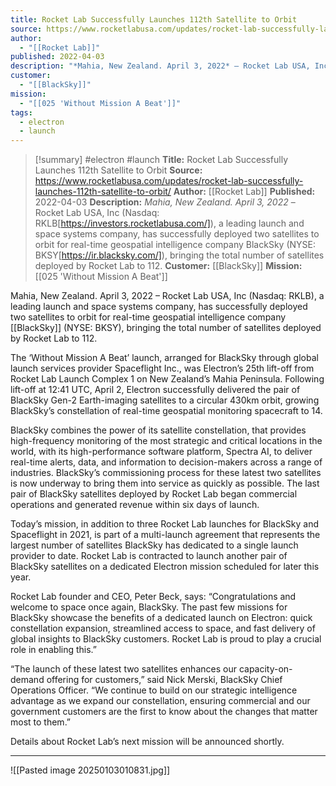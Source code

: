 ```yaml
---
title: Rocket Lab Successfully Launches 112th Satellite to Orbit
source: https://www.rocketlabusa.com/updates/rocket-lab-successfully-launches-112th-satellite-to-orbit/
author:
  - "[[Rocket Lab]]"
published: 2022-04-03
description: "*Mahia, New Zealand. April 3, 2022* – Rocket Lab USA, Inc (Nasdaq: RKLB[https://investors.rocketlabusa.com/]), a leading launch and space systems company, has successfully deployed two satellites to orbit for real-time geospatial intelligence company BlackSky (NYSE: BKSY[https://ir.blacksky.com/]), bringing the total number of satellites deployed by Rocket Lab to 112."
customer:
  - "[[BlackSky]]"
mission:
  - "[[025 'Without Mission A Beat']]"
tags:
  - electron
  - launch
---
```

>[!summary]
#electron #launch
**Title:** Rocket Lab Successfully Launches 112th Satellite to Orbit
**Source:** https://www.rocketlabusa.com/updates/rocket-lab-successfully-launches-112th-satellite-to-orbit/
**Author:** [[Rocket Lab]]
**Published:** 2022-04-03
**Description:** *Mahia, New Zealand. April 3, 2022* – Rocket Lab USA, Inc (Nasdaq: RKLB[https://investors.rocketlabusa.com/]), a leading launch and space systems company, has successfully deployed two satellites to orbit for real-time geospatial intelligence company BlackSky (NYSE: BKSY[https://ir.blacksky.com/]), bringing the total number of satellites deployed by Rocket Lab to 112.
**Customer:** [[BlackSky]]
**Mission:** [[025 'Without Mission A Beat']]

Mahia, New Zealand. April 3,  2022 – Rocket Lab USA, Inc (Nasdaq: RKLB), a leading launch and space systems company, has successfully deployed two satellites to orbit for real-time geospatial intelligence company [[BlackSky]] (NYSE: BKSY), bringing the total number of satellites deployed by Rocket Lab to 112.

The ‘Without Mission A Beat’ launch, arranged for BlackSky through global launch services provider Spaceflight Inc., was Electron’s 25th lift-off from Rocket Lab Launch Complex 1 on New Zealand’s Mahia Peninsula. Following lift-off at 12:41 UTC, April 2, Electron successfully delivered the pair of BlackSky Gen-2 Earth-imaging satellites to a circular 430km orbit, growing BlackSky’s constellation of real-time geospatial monitoring spacecraft to 14.

BlackSky combines the power of its satellite constellation, that provides high-frequency monitoring of the most strategic and critical locations in the world, with its high-performance software platform, Spectra AI, to deliver real-time alerts, data, and information to decision-makers across a range of industries. BlackSky’s commissioning process for these latest two satellites is now underway to bring them into service as quickly as possible. The last pair of BlackSky satellites deployed by Rocket Lab began commercial operations and generated revenue within six days of launch.

Today’s mission, in addition to three Rocket Lab launches for BlackSky and Spaceflight in 2021, is part of a multi-launch agreement that represents the largest number of satellites BlackSky has dedicated to a single launch provider to date. Rocket Lab is contracted to launch another pair of BlackSky satellites on a dedicated Electron mission scheduled for later this year.

Rocket Lab founder and CEO, Peter Beck, says: “Congratulations and welcome to space once again, BlackSky. The past few missions for BlackSky showcase the benefits of a dedicated launch on Electron: quick constellation expansion, streamlined access to space, and fast delivery of global insights to BlackSky customers. Rocket Lab is proud to play a crucial role in enabling this.”

“The launch of these latest two satellites enhances our capacity-on-demand offering for customers,” said Nick Merski, BlackSky Chief Operations Officer. “We continue to build on our strategic intelligence advantage as we expand our constellation, ensuring commercial and our government customers are the first to know about the changes that matter most to them.”

Details about Rocket Lab’s next mission will be announced shortly.

---

![[Pasted image 20250103010831.jpg]]